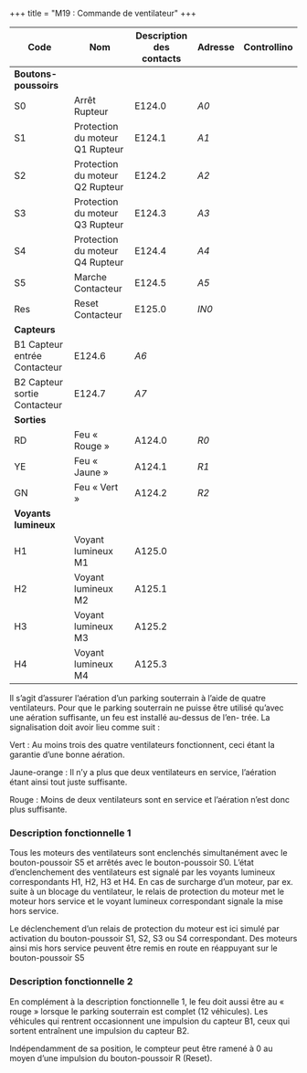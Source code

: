 +++
title = "M19 : Commande de ventilateur"
+++

Code|Nom|Description des contacts|Adresse|Controllino
|---|---|---|---|---|
|**Boutons-poussoirs**|||
S0|Arrêt Rupteur | E124.0|*A0*
S1|Protection du moteur Q1 Rupteur | E124.1|*A1*
S2|Protection du moteur Q2 Rupteur | E124.2|*A2*
S3|Protection du moteur Q3 Rupteur | E124.3|*A3*
S4|Protection du moteur Q4 Rupteur | E124.4|*A4*
S5|Marche Contacteur | E124.5|*A5*
Res|Reset Contacteur | E125.0|*IN0*
|**Capteurs**|||
B1 Capteur entrée Contacteur | E124.6|*A6*
B2 Capteur sortie Contacteur | E124.7|*A7*
|**Sorties**|||
RD| Feu « Rouge » | A124.0|*R0*
YE| Feu « Jaune » | A124.1|*R1*
GN| Feu « Vert » | A124.2|*R2*
|**Voyants lumineux**|||
H1| Voyant lumineux M1| A125.0|
H2| Voyant lumineux M2| A125.1|
H3| Voyant lumineux M3| A125.2|
H4| Voyant lumineux M4| A125.3|

Il s’agit d’assurer l’aération d’un parking souterrain à l’aide de quatre ventilateurs. Pour que le parking
souterrain ne puisse être utilisé qu’avec une aération suffisante, un feu est installé au-dessus de l’en-
trée. La signalisation doit avoir lieu comme suit :

Vert : Au moins trois des quatre ventilateurs fonctionnent, ceci étant la garantie d’une bonne aération.

Jaune-orange : Il n’y a plus que deux ventilateurs en service, l’aération étant ainsi tout juste suffisante.

Rouge : Moins de deux ventilateurs sont en service et l’aération n’est donc plus suffisante.

### Description fonctionnelle 1

Tous les moteurs des ventilateurs sont enclenchés simultanément avec le bouton-poussoir S5 et arrêtés avec le bouton-poussoir S0. L’état d’enclenchement des ventilateurs est signalé par les voyants lumineux correspondants H1, H2, H3 et H4. En cas de surcharge d’un moteur, par ex. suite à un blocage du ventilateur, le relais de protection du moteur met le moteur hors service et le voyant lumineux correspondant signale la mise hors service.

Le déclenchement d’un relais de protection du moteur est ici simulé par activation du bouton-poussoir S1, S2, S3 ou S4 correspondant. Des moteurs ainsi mis hors service peuvent être remis en route en réappuyant sur le bouton-poussoir S5

### Description fonctionnelle 2

En complément à la description fonctionnelle 1, le feu doit aussi être au « rouge » lorsque le parking souterrain est complet (12 véhicules). Les véhicules qui rentrent occasionnent une impulsion du capteur B1, ceux qui sortent entraînent une impulsion du capteur B2.

Indépendamment de sa position, le compteur peut être ramené à 0 au moyen d’une impulsion du bouton-poussoir R (Reset).
